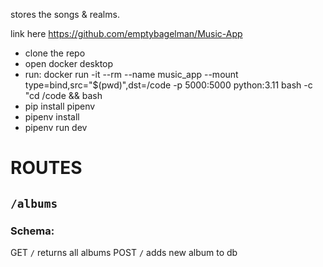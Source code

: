 stores the songs & realms.

link here https://github.com/emptybagelman/Music-App

 - clone the repo
 - open docker desktop
 - run: docker run -it --rm --name music_app --mount type=bind,src="$(pwd)",dst=/code -p 5000:5000 python:3.11 bash -c "cd /code && bash
 - pip install pipenv
 - pipenv install
 - pipenv run dev

# ROUTES

## ```/albums```

### Schema:



GET ```/``` returns all albums
POST ```/``` adds new album to db
